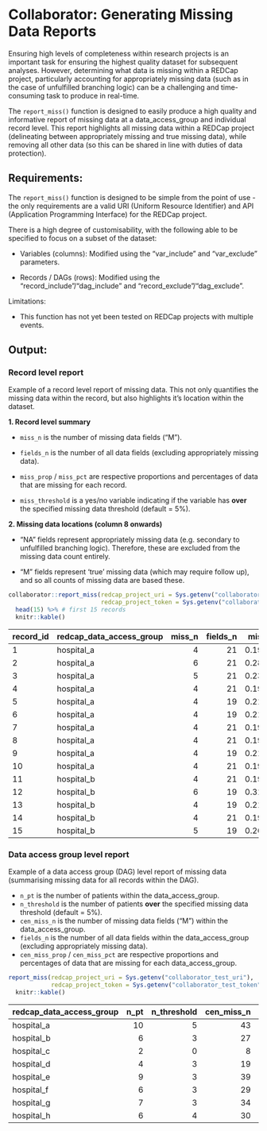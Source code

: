 Collaborator: Generating Missing Data Reports
=============================================

Ensuring high levels of completeness within research projects is an
important task for ensuring the highest quality dataset for subsequent
analyses. However, determining what data is missing within a REDCap
project, particularly accounting for appropriately missing data (such as
in the case of unfulfilled branching logic) can be a challenging and
time-consuming task to produce in real-time.

The `report_miss()` function is designed to easily produce a high
quality and informative report of missing data at a data\_access\_group
and individual record level. This report highlights all missing data
within a REDCap project (delineating between appropriately missing and
true missing data), while removing all other data (so this can be shared
in line with duties of data protection).

Requirements:
-------------

The `report_miss()` function is designed to be simple from the point of
use - the only requirements are a valid URI (Uniform Resource
Identifier) and API (Application Programming Interface) for the REDCap
project.

There is a high degree of customisability, with the following able to be
specified to focus on a subset of the dataset:

-   Variables (columns): Modified using the “var\_include” and
    “var\_exclude” parameters.

-   Records / DAGs (rows): Modified using the
    “record\_include”/“dag\_include” and
    “record\_exclude”/“dag\_exclude”.

Limitations:

-   This function has not yet been tested on REDCap projects with
    multiple events.

Output:
-------

### Record level report

Example of a record level report of missing data. This not only
quantifies the missing data within the record, but also highlights it’s
location within the dataset.

**1. Record level summary**

-   `miss_n` is the number of missing data fields (“M”).

-   `fields_n` is the number of all data fields (excluding appropriately
    missing data).

-   `miss_prop` / `miss_pct` are respective proportions and percentages
    of data that are missing for each record.

-   `miss_threshold` is a yes/no variable indicating if the variable has
    **over** the specified missing data threshold (default = 5%).

**2. Missing data locations (column 8 onwards)**

-   “NA” fields represent appropriately missing data (e.g. secondary to
    unfulfilled branching logic). Therefore, these are excluded from the
    missing data count entirely.

-   “M” fields represent ‘true’ missing data (which may require follow
    up), and so all counts of missing data are based these.

``` r
collaborator::report_miss(redcap_project_uri = Sys.getenv("collaborator_test_uri"),
                          redcap_project_token = Sys.getenv("collaborator_test_token"))$record %>%
  head(15) %>% # first 15 records
  knitr::kable()
```

| record\_id | redcap\_data\_access\_group |  miss\_n|  fields\_n|  miss\_prop| miss\_pct | miss\_threshold | dmy\_hms | enrol\_tf | enrol\_signature | pt\_age | pt\_sex | smoking\_status | body\_mass\_index | pmh\_\_\_1 | pmh\_\_\_2 | pmh\_\_\_3 | asa\_grade | pt\_ethnicity | pt\_ethnicity\_other | adm\_date | adm\_vas | op\_date | time2op | op\_urgency | op\_procedure\_code | follow\_up | follow\_up\_readm | follow\_up\_mort | file |
|:-----------|:----------------------------|--------:|----------:|-----------:|:----------|:----------------|:---------|:----------|:-----------------|:--------|:--------|:----------------|:------------------|:-----------|:-----------|:-----------|:-----------|:--------------|:---------------------|:----------|:---------|:---------|:--------|:------------|:--------------------|:-----------|:------------------|:-----------------|:-----|
| 1          | hospital\_a                 |        4|         21|   0.1904762| 19%       | Yes             | M        | M         | NA               | .       | .       | .               | .                 | .          | .          | .          | .          | .             | NA                   | .         | M        | .        | M       | .           | .                   | .          | .                 | .                | .    |
| 2          | hospital\_a                 |        6|         21|   0.2857143| 29%       | Yes             | M        | M         | NA               | .       | .       | M               | M                 | .          | .          | .          | .          | .             | NA                   | .         | M        | .        | M       | .           | .                   | .          | .                 | .                | .    |
| 3          | hospital\_a                 |        5|         21|   0.2380952| 24%       | Yes             | M        | M         | NA               | .       | .       | .               | M                 | .          | .          | .          | .          | .             | NA                   | .         | M        | .        | M       | .           | .                   | .          | .                 | .                | .    |
| 4          | hospital\_a                 |        4|         21|   0.1904762| 19%       | Yes             | M        | M         | NA               | .       | .       | .               | .                 | .          | .          | .          | .          | .             | NA                   | .         | M        | .        | M       | .           | .                   | .          | .                 | .                | .    |
| 5          | hospital\_a                 |        4|         19|   0.2105263| 21%       | Yes             | M        | M         | NA               | .       | .       | .               | .                 | .          | .          | .          | .          | .             | NA                   | .         | M        | .        | M       | .           | .                   | .          | NA                | NA               | .    |
| 6          | hospital\_a                 |        4|         19|   0.2105263| 21%       | Yes             | M        | M         | NA               | .       | .       | .               | .                 | .          | .          | .          | .          | .             | NA                   | .         | M        | .        | M       | .           | .                   | .          | NA                | NA               | .    |
| 7          | hospital\_a                 |        4|         21|   0.1904762| 19%       | Yes             | M        | M         | NA               | .       | .       | .               | .                 | .          | .          | .          | .          | .             | NA                   | .         | M        | .        | M       | .           | .                   | .          | .                 | .                | .    |
| 8          | hospital\_a                 |        4|         21|   0.1904762| 19%       | Yes             | M        | M         | NA               | .       | .       | .               | .                 | .          | .          | .          | .          | .             | NA                   | .         | M        | .        | M       | .           | .                   | .          | .                 | .                | .    |
| 9          | hospital\_a                 |        4|         19|   0.2105263| 21%       | Yes             | M        | M         | NA               | .       | .       | .               | .                 | .          | .          | .          | .          | .             | NA                   | .         | M        | .        | M       | .           | .                   | .          | NA                | NA               | .    |
| 10         | hospital\_a                 |        4|         21|   0.1904762| 19%       | Yes             | M        | M         | NA               | .       | .       | .               | .                 | .          | .          | .          | .          | .             | NA                   | .         | M        | .        | M       | .           | .                   | .          | .                 | .                | .    |
| 11         | hospital\_b                 |        4|         21|   0.1904762| 19%       | Yes             | M        | M         | NA               | .       | .       | .               | .                 | .          | .          | .          | .          | .             | NA                   | .         | M        | .        | M       | .           | .                   | .          | .                 | .                | .    |
| 12         | hospital\_b                 |        6|         19|   0.3157895| 32%       | Yes             | M        | M         | NA               | .       | M       | .               | M                 | .          | .          | .          | .          | .             | NA                   | .         | M        | .        | M       | .           | .                   | .          | NA                | NA               | .    |
| 13         | hospital\_b                 |        4|         19|   0.2105263| 21%       | Yes             | M        | M         | NA               | .       | .       | .               | .                 | .          | .          | .          | .          | .             | NA                   | .         | M        | .        | M       | .           | .                   | .          | NA                | NA               | .    |
| 14         | hospital\_b                 |        4|         21|   0.1904762| 19%       | Yes             | M        | M         | NA               | .       | .       | .               | .                 | .          | .          | .          | .          | .             | NA                   | .         | M        | .        | M       | .           | .                   | .          | .                 | .                | .    |
| 15         | hospital\_b                 |        5|         19|   0.2631579| 26%       | Yes             | M        | M         | NA               | .       | .       | .               | .                 | .          | .          | .          | M          | .             | NA                   | .         | M        | .        | M       | .           | .                   | .          | NA                | NA               | .    |

### Data access group level report

Example of a data access group (DAG) level report of missing data
(summarising missing data for all records within the DAG).

-   `n_pt` is the number of patients within the data\_access\_group.
-   `n_threshold` is the number of patients **over** the specified
    missing data threshold (default = 5%).
-   `cen_miss_n` is the number of missing data fields (“M”) within the
    data\_access\_group.
-   `fields_n` is the number of all data fields within the
    data\_access\_group (excluding appropriately missing data).
-   `cen_miss_prop` / `cen_miss_pct` are respective proportions and
    percentages of data that are missing for each data\_access\_group.

``` r
report_miss(redcap_project_uri = Sys.getenv("collaborator_test_uri"),
            redcap_project_token = Sys.getenv("collaborator_test_token"), missing_threshold = 0.2)$group %>%
  knitr::kable()
```

| redcap\_data\_access\_group |  n\_pt|  n\_threshold|  cen\_miss\_n|  cen\_field\_n|  cen\_miss\_prop| cen\_miss\_pct |
|:----------------------------|------:|-------------:|-------------:|--------------:|----------------:|:---------------|
| hospital\_a                 |     10|             5|            43|            204|        0.2107843| 21.0784%       |
| hospital\_b                 |      6|             3|            27|            120|        0.2250000| 22.5000%       |
| hospital\_c                 |      2|             0|             8|             42|        0.1904762| 19.0476%       |
| hospital\_d                 |      4|             3|            19|             84|        0.2261905| 22.6190%       |
| hospital\_e                 |      9|             3|            39|            185|        0.2108108| 21.0811%       |
| hospital\_f                 |      6|             3|            29|            126|        0.2301587| 23.0159%       |
| hospital\_g                 |      7|             3|            34|            144|        0.2361111| 23.6111%       |
| hospital\_h                 |      6|             4|            30|            125|        0.2400000| 24.0000%       |

